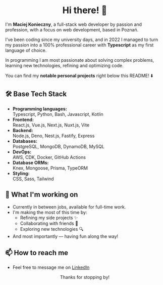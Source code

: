 <div align="center">
<h1>Hi there! 👋</h1>  
</div>

I'm **Maciej Konieczny**, a full-stack web developer by passion and profession, with a focus on web development, based in Poznań.  

I've been coding since my university days, and in 2022 I managed to turn my passion into a 100% professional career with **Typescript** as my first language of choice.  

In programming I am most passionate about solving complex problems, learning new technologies, refining and optimizing code.

You can find my **notable personal projects** right below this README! ⬇️

## 🛠️ Base Tech Stack
- **Programming languages:**  
Typescript, Python, Bash, Javascript, Kotlin  
- **Frontend:**  
React.js, Vue.js, Next.js, Nuxt.js, Vite  
- **Backend:**  
Node.js, Deno, Nest.js, Fastify, Express  
- **Databases:**  
PostgreSQL, MongoDB, DynamoDB, MySQL  
- **DevOps:**  
AWS, CDK, Docker, GitHub Actions  
- **Database ORMs:**  
Knex, Mongoose, Prisma, TypeORM
- **Styling:**  
CSS, Sass, Tailwind

## 🚀 What I'm working on  
- Currently in between jobs, available for full-time work.
- I'm making the most of this time by:
    * Refining my side projects ✨
    * Collaborating with friends 🤝
    * Exploring new technologies 🔍  
- And most importantly — having fun along the way!

## 📫 How to reach me  
- Feel free to message me on [LinkedIn](https://www.linkedin.com/in/mcjkon)

<div align="center">
Thanks for stopping by!
</div>
